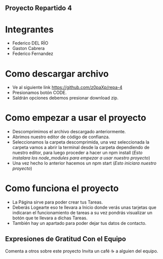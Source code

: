 ## Proyecto Repartido 4

# Integrantes

- Federico DEL RÌO
- Gaston Cabrera 
- Federico Fernandez

# Como descargar archivo

- Ve al siguiente link https://github.com/z0paXp/repa-4
- Presionamos botón CODE.
- Saldrán opciones debemos presionar download zip.

# Como empezar a usar el proyecto

- Descomprimimos el archivo descargado anteriormente.
- Abrimos nuestro editor de código de confianza.
- Seleccionamos la carpeta descomprimida, una vez seleccionada la carpeta
vamos a abrir la terminal desde la carpeta dependiendo de nuestro editor,
para luego proceder a hacer un npm install
(*Esto instalara los node_modules para empezar a usar nuestro proyecto*)
- Una vez hecho lo anterior hacemos un npm start (*Esto iniciara nuestro proyecto*)

# Como funciona el proyecto
- La Página sirve para poder crear tus Tareas.
- Deberás Logearte eso te llevara a Inicio donde verás unas tarjetas que indicaran el funcionamiento de tareas a su vez pondrás visualizar un botón que te llevara a dichas Tareas.
- También hay un apartado para poder dejar tus datos de contacto.

## Expresiones de Gratitud Con el Equipo
Comenta a otros sobre este proyecto 
Invita un café ☕ a alguien del equipo.
